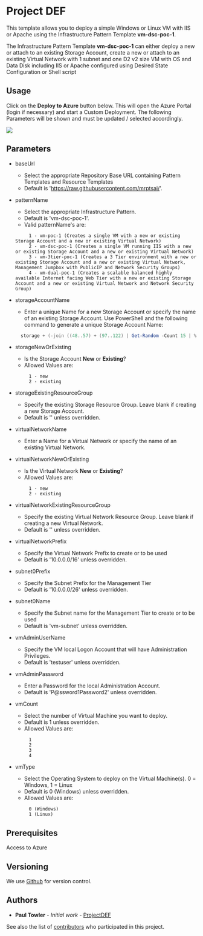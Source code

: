 # Project DEF

This template allows you to deploy a simple Windows or Linux VM with IIS or Apache using the Infrastructure Pattern Template **vm-dsc-poc-1**. 

The Infrastructure Pattern Template **vm-dsc-poc-1** can either deploy a new or attach to an existing Storage Account, create a new or attach to an existing Virtual Network with 1 subnet and one D2 v2 size VM with OS and Data Disk including IIS or Apache configured using Desired State Configuration or Shell script

## Usage

Click on the **Deploy to Azure** button below. This will open the Azure Portal (login if necessary) and start a Custom Deployment. The following Parameters will be shown and must be updated / selected accordingly. 

<a href="https://portal.azure.com/#create/Microsoft.Template/uri/https%3A%2F%2Fraw.githubusercontent.com%2Fmrptsai%2FProjectDEF%2Fnew%2Fazuredeploy.json" target="_blank">
    <img src="http://azuredeploy.net/deploybutton.png"/>
</a>

## Parameters

- baseUrl
  - Select the appropriate Repository Base URL containing Pattern Templates and Resource Templates
  - Default is 'https://raw.githubusercontent.com/mrptsai/'.

- patternName
  - Select the appropriate Infrastructure Pattern.
  - Default is 'vm-dsc-poc-1'.
  - Valid patternName's are:
  ```
       1 - vm-poc-1 (Creates a single VM with a new or existing Storage Account and a new or existing Virtual Network)
       2 - vm-dsc-poc-1 (Creates a single VM running IIS with a new or existing Storage Account and a new or existing Virtual Network)
       3 - vm-3tier-poc-1 (Creates a 3 Tier environment with a new or existing Storage Account and a new or existing Virtual Network, Management Jumpbox with PublicIP and Network Security Groups)
       4 - vm-dual-poc-1 (Creates a scalable balanced highly available Internet facing Web Tier with a new or existing Storage Account and a new or existing Virtual Network and Network Security Group)
  ```

- storageAccountName
  - Enter a unique Name for a new Storage Account or specify the name of an existing Storage Account. Use PowerShell and the following command to generate a unique Storage Account Name:
  ```PowerShell
  	storage + (-join ((48..57) + (97..122) | Get-Random -Count 15 | % {[char]$_}))
  ```

- storageNewOrExisting
  - Is the Storage Account **New** or **Existing**?
  - Allowed Values are:
  ```
       1 - new
       2 - existing
  ```
 
- storageExistingResourceGroup
  - Specify the existing Storage Resource Group. Leave blank if creating a new Storage Account.
  - Default is '' unless overridden.

- virtualNetworkName
  - Enter a Name for a Virtual Network or specify the name of an existing Virtual Network.

- virtualNetworkNewOrExisting
  - Is the Virtual Network **New** or **Existing**?
  - Allowed Values are:
  ```
       1 - new
       2 - existing
  ```
  
- virtualNetworkExistingResourceGroup
  - Specify the existing Virtual Network Resource Group. Leave blank if creating a new Virtual Network.
  - Default is '' unless overridden.
  
- virtualNetworkPrefix
  - Specify the Virtual Network Prefix to create or to be used
  - Default is '10.0.0.0/16' unless overridden.
  
- subnet0Prefix
  - Specify the Subnet Prefix for the Management Tier
  - Default is '10.0.0.0/26' unless overridden.

- subnet0Name
  - Specify the Subnet name for the Management Tier to create or to be used
  - Default is 'vm-subnet' unless overridden.
  
- vmAdminUserName
  - Specify the VM local Logon Account that will have Administration Privileges.
  - Default is 'testuser' unless overridden.
 
- vmAdminPassword
  - Enter a Password for the local Administration Account.
  - Default is 'P@ssword1Password2' unless overridden.

- vmCount
  - Select the number of Virtual Machine you want to deploy.
  - Default is 1 unless overridden.
  - Allowed Values are:
  ```
       1
       2
       3
       4
  ```
  
- vmType
  - Select the Operating System to deploy on the Virtual Machine(s). 0 = Windows, 1 = Linux
  - Default is 0 (Windows) unless overridden.
  - Allowed Values are:
  ```
       0 (Windows)
       1 (Linux)
  ```

## Prerequisites

Access to Azure

## Versioning

We use [Github](http://github.com/) for version control.

## Authors

* **Paul Towler** - *Initial work* - [ProjectDEF](https://github.com/mrptsai/ProjectDEF)

See also the list of [contributors](https://github.com/mrptsai/ProjectABC/graphs/contributors) who participated in this project.
